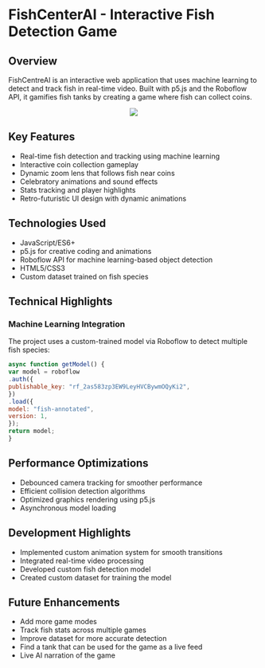 # FishCenterAI - Interactive Fish Detection Game

## Overview
FishCentreAI is an interactive web application that uses machine learning to detect and track fish in real-time video. Built with p5.js and the Roboflow API, it gamifies fish tanks by creating a game where fish can collect coins.

<p align="center"><img src="https://github.com/juilie/Fish/blob/main/assets/readme.png?raw=true"></p>

## Key Features
- Real-time fish detection and tracking using machine learning
- Interactive coin collection gameplay
- Dynamic zoom lens that follows fish near coins
- Celebratory animations and sound effects
- Stats tracking and player highlights
- Retro-futuristic UI design with dynamic animations

## Technologies Used
- JavaScript/ES6+
- p5.js for creative coding and animations
- Roboflow API for machine learning-based object detection
- HTML5/CSS3
- Custom dataset trained on fish species

## Technical Highlights

### Machine Learning Integration
The project uses a custom-trained model via Roboflow to detect multiple fish species:

```javascript
async function getModel() {
var model = roboflow
.auth({
publishable_key: "rf_2as583zp3EW9LeyHVCBywmOQyKi2",
})
.load({
model: "fish-annotated",
version: 1,
});
return model;
}
```

## Performance Optimizations
- Debounced camera tracking for smoother performance
- Efficient collision detection algorithms
- Optimized graphics rendering using p5.js
- Asynchronous model loading

## Development Highlights
- Implemented custom animation system for smooth transitions
- Integrated real-time video processing
- Developed custom fish detection model
- Created custom dataset for training the model

## Future Enhancements
- Add more game modes
- Track fish stats across multiple games
- Improve dataset for more accurate detection
- Find a tank that can be used for the game as a live feed
- Live AI narration of the game
